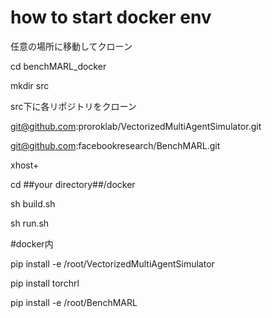 # how to start docker env
任意の場所に移動してクローン


cd benchMARL_docker


mkdir src


src下に各リポジトリをクローン

git@github.com:proroklab/VectorizedMultiAgentSimulator.git


git@github.com:facebookresearch/BenchMARL.git


xhost+

cd ##your directory##/docker

sh build.sh

sh run.sh

#docker内


pip install -e /root/VectorizedMultiAgentSimulator

pip install torchrl

pip install -e /root/BenchMARL
